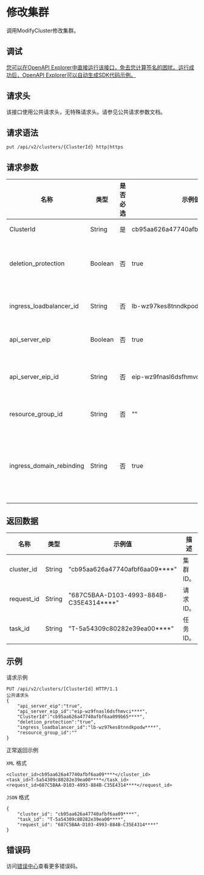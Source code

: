 # 修改集群

调用ModifyCluster修改集群。

## 调试

[您可以在OpenAPI Explorer中直接运行该接口，免去您计算签名的困扰。运行成功后，OpenAPI Explorer可以自动生成SDK代码示例。](https://api.aliyun.com/#product=CS&api=ModifyCluster&type=ROA&version=2015-12-15)

## 请求头

该接口使用公共请求头，无特殊请求头。请参见公共请求参数文档。

## 请求语法

```
put /api/v2/clusters/{ClusterId} http|https
```

## 请求参数

|名称|类型|是否必选|示例值|描述|
|--|--|----|---|--|
|ClusterId|String|是|cb95aa626a47740afbf6aa099b65\*\*\*\*|集群ID。 |
|deletion\_protection|Boolean|否|true|集群是否开启集群删除保护。 |
|ingress\_loadbalancer\_id|String|否|lb-wz97kes8tnndkpodw\*\*\*\*|集群的Ingress SLB的ID。 |
|api\_server\_eip|Boolean|否|true|集群是否开启EIP。 |
|api\_server\_eip\_id|String|否|eip-wz9fnasl6dsfhmvci\*\*\*\*|集群的API Server的EIP ID。 |
|resource\_group\_id|String|否|""|集群资源组ID。 |
|ingress\_domain\_rebinding|String|否|true|集群是否需要重新绑定域名到Ingress的SLB地址。 |

## 返回数据

|名称|类型|示例值|描述|
|--|--|---|--|
|cluster\_id|String|"cb95aa626a47740afbf6aa09\*\*\*\*"|集群ID。 |
|request\_id|String|"687C5BAA-D103-4993-884B-C35E4314\*\*\*\*"|请求ID。 |
|task\_id|String|"T-5a54309c80282e39ea00\*\*\*\*"|任务ID。 |

## 示例

请求示例

```
PUT /api/v2/clusters/[ClusterId] HTTP/1.1
公共请求头
{
    "api_server_eip":"true",
    "api_server_eip_id":"eip-wz9fnasl6dsfhmvci****",
    "ClusterId":"cb95aa626a47740afbf6aa099b65****",
    "deletion_protection":"true",
    "ingress_loadbalancer_id":"lb-wz97kes8tnndkpodw****",
    "resource_group_id":""
}
```

正常返回示例

`XML` 格式

```
<cluster_id>cb95aa626a47740afbf6aa09****</cluster_id>
<task_id>T-5a54309c80282e39ea00****</task_id>
<request_id>687C5BAA-D103-4993-884B-C35E4314****</request_id>
```

`JSON` 格式

```
{
    "cluster_id": "cb95aa626a47740afbf6aa09****",
    "task_id": "T-5a54309c80282e39ea00****",
    "request_id": "687C5BAA-D103-4993-884B-C35E4314****"
}
```

## 错误码

访问[错误中心](https://error-center.aliyun.com/status/product/CS)查看更多错误码。

